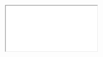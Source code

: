 <iframe src="LINKTOYOUTUBEHERE">

[Messy File](html/messy-global-terrorism-analysis.html)

[Final File](html/final-global-terrorism-analysis.html)
